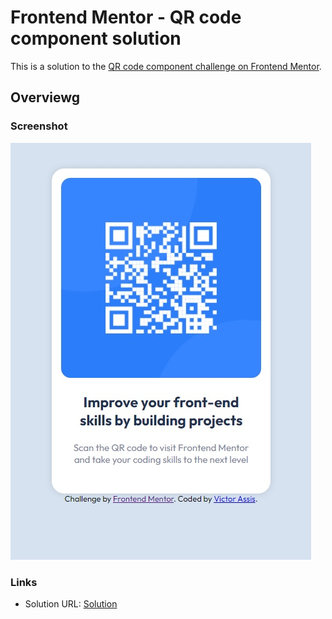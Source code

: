# Frontend Mentor - QR code component solution

This is a solution to the [QR code component challenge on Frontend Mentor](https://www.frontendmentor.io/challenges/qr-code-component-iux_sIO_H).

## Overviewg
### Screenshot

![Alt text](./images/solution-screenshot.jpg)

### Links

- Solution URL: [Solution](https://ovictorassis.github.io/qr-code-challenge/)
